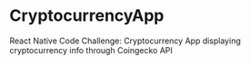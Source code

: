 # CryptocurrencyApp
 React Native Code Challenge: Cryptocurrency App displaying cryptocurrency info through Coingecko API
